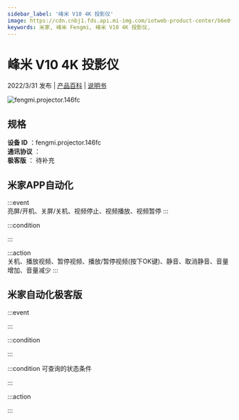 ```yaml
---
sidebar_label: '峰米 V10 4K 投影仪'
image: https://cdn.cnbj1.fds.api.mi-img.com/iotweb-product-center/b6e0fe3820499e6bd8d9725113a42648_1643334284368.png?GalaxyAccessKeyId=AKVGLQWBOVIRQ3XLEW&Expires=9223372036854775807&Signature=/tlWNkpd7W2L5YLLfB6gT1NF+FU=
keywords: 米家, 峰米 Fengmi, 峰米 V10 4K 投影仪, 
---
```

# 峰米 V10 4K 投影仪

2022/3/31 发布 | [产品百科](https://home.mi.com/webapp/content/baike/product/index.html?model=fengmi.projector.146fc/) | [说明书](https://home.mi.com/views/introduction.html?model=fengmi.projector.146fc&region=cn)

![fengmi.projector.146fc](https://cdn.cnbj1.fds.api.mi-img.com/iotweb-product-center/b6e0fe3820499e6bd8d9725113a42648_1643334284368.png?GalaxyAccessKeyId=AKVGLQWBOVIRQ3XLEW&Expires=9223372036854775807&Signature=/tlWNkpd7W2L5YLLfB6gT1NF+FU=)

## 规格  
> 
**设备 ID** ：fengmi.projector.146fc  
**通讯协议** ：  
**极客版**  ： 待补充 


## 米家APP自动化  

:::event  
亮屏/开机、关屏/关机、视频停止、视频播放、视频暂停
:::

:::condition  

:::

:::action   
关机、播放视频、暂停视频、播放/暂停视频(按下OK键)、静音、取消静音、音量增加、音量减少
:::

## 米家自动化极客版  

:::event  

:::

:::condition  

:::

:::condition 可查询的状态条件  

:::

:::action  

:::

        
